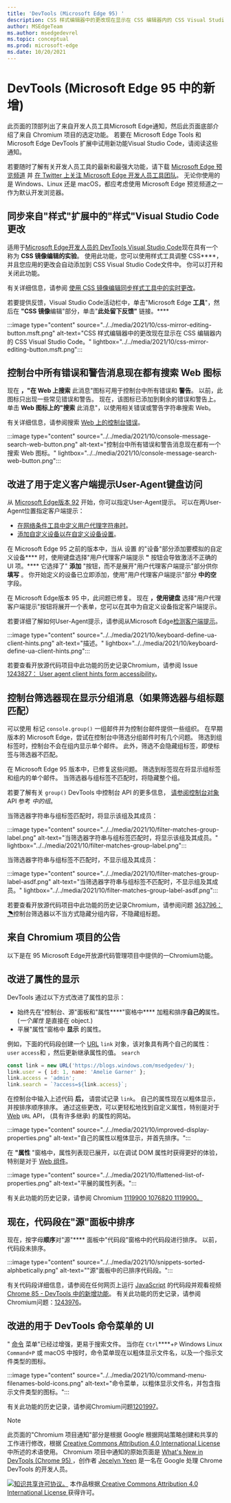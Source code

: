 ```yaml
---
title: 'DevTools (Microsoft Edge 95) '
description: CSS 样式编辑器中的更改现在显示在 CSS 编辑器内的 CSS Visual Studio Code。  所有控制台错误和警告现在都有一个搜索 Web 图标。  改进了用于定义客户端提示User-Agent键盘访问。  改进了对控制台中分组邮件的筛选。
author: MSEdgeTeam
ms.author: msedgedevrel
ms.topic: conceptual
ms.prod: microsoft-edge
ms.date: 10/20/2021
---
```

# <a name="whats-new-in-devtools-microsoft-edge-95"></a>DevTools (Microsoft Edge 95 中的新增) 

此页面的顶部列出了来自开发人员工具Microsoft Edge通知，然后此页面底部介绍了来自 Chromium 项目的选定功能。  若要在 Microsoft Edge Tools 和 Microsoft Edge DevTools 扩展中试用新功能Visual Studio Code，请阅读这些通知。

若要随时了解有关开发人员工具的最新和最强大功能，请下载 [Microsoft Edge 预览频道](https://www.microsoftedgeinsider.com/download) 并 [在 Twitter 上关注 Microsoft Edge 开发人员工具团队](https://twitter.com/EdgeDevTools)。  无论你使用的是 Windows、Linux 还是 macOS，都应考虑使用 Microsoft Edge 预览频道之一作为默认开发浏览器。


<!-- ====================================================================== -->
## <a name="sync-live-changes-from-the-styles-tool-in-the-visual-studio-code-extension"></a>同步来自"样式"扩展中的"样式"Visual Studio Code更改

<!-- Title: CSS Mirror Editing in Visual Studio Code -->
<!-- Subtitle: Changes in the CSS Styles editor now show up in your CSS files inside Visual Studio Code. -->

适用于[Microsoft Edge开发人员的 DevTools Visual Studio Code](https://marketplace.visualstudio.com/items?itemName=ms-edgedevtools.vscode-edge-devtools)现在具有一个称为 **CSS 镜像编辑的实验**。  使用此功能，您可以使用样式工具调整 CSS****，并且您应用的更改会自动添加到 CSS Visual Studio Code文件中。  你可以打开和关闭此功能。

有关详细信息，请参阅 [使用 CSS 镜像编辑同步样式工具中的实时更改](../../../../visual-studio-code/microsoft-edge-devtools-extension.md#syncing-live-changes-from-the-styles-tool-by-using-css-mirror-editing)。

若要提供反馈，Visual Studio Code活动栏中，单击"Microsoft Edge **工具**"，然后在 **"CSS 镜像**编辑"部分，单击"**此处留下反馈"** 链接。****

:::image type="content" source="../../media/2021/10/css-mirror-editing-button.msft.png" alt-text="CSS 样式编辑器中的更改现在显示在 CSS 编辑器内的 CSS Visual Studio Code。" lightbox="../../media/2021/10/css-mirror-editing-button.msft.png":::


<!-- ====================================================================== -->
## <a name="all-error-and-warning-messages-in-the-console-now-have-a-search-web-icon"></a>控制台中所有错误和警告消息现在都有搜索 Web 图标

<!-- Title: All console errors and warnings now have a Search Web icon -->
<!-- Subtitle: You can now search for any of your console errors and warnings right from DevTools. -->

现在 **，"在 Web 上搜索** 此消息"图标可用于控制台中所有错误和 **警告**。  以前，此图标只出现一些常见错误和警告。  现在，该图标已添加到剩余的错误和警告上。  单击 **Web 图标上的"搜索** 此消息"，以使用相关错误或警告字符串搜索 Web。

有关详细信息，请参阅搜索 [Web 上的控制台错误](../09/devtools.md#search-for-console-errors-on-the-web)。

:::image type="content" source="../../media/2021/10/console-message-search-web-button.png" alt-text="控制台中所有错误和警告消息现在都有一个搜索 Web 图标。" lightbox="../../media/2021/10/console-message-search-web-button.png":::


<!-- ====================================================================== -->
## <a name="improved-keyboard-access-for-defining-user-agent-client-hints"></a>改进了用于定义客户端提示User-Agent键盘访问

<!-- Title: Improved keyboard access when navigating to User agent client hints in Settings -->
<!-- Subtitle: When adding a custom device to emulate in DevTools, you can now expand the User agent client hints section more easily. -->

从 [Microsoft Edge版本 92](../05/devtools.md#user-agent-client-hints-for-devices-in-the-network-conditions-tab) 开始，你可以指定User-Agent提示。  可以在两User-Agent位置指定客户端提示：

*  [在网络条件工具中定义用户代理字符串时](../../../device-mode/override-user-agent.md)。
*  [添加自定义设备以在自定义设备设置](../../../device-mode/index.md#add-a-custom-mobile-device)。

在 Microsoft Edge 95 之前的版本中，当从 设置 的"设备"部分添加要模拟的自定义设备**** 时，使用键盘选择"用户代理客户端提示 **"** 按钮会导致激活不正确的 UI 项。****  它选择了" **添加** "按钮，而不是展开"用户代理客户端提示"部分供你 **填写** 。  你开始定义的设备已立即添加，使用"用户代理客户端提示"部分 **中的空** 字段。

在 Microsoft Edge版本 95 中，此问题已修复。  现在 **，使用键盘** 选择"用户代理客户端提示"按钮将展开一个表单，您可以在其中为自定义设备指定客户端提示。

若要详细了解如何User-Agent提示，请参阅从Microsoft Edge[检测客户端提示](../../../../web-platform/user-agent-guidance.md#user-agent-client-hints)。

:::image type="content" source="../../media/2021/10/keyboard-define-ua-client-hints.png" alt-text="描述。" lightbox="../../media/2021/10/keyboard-define-ua-client-hints.png":::

若要查看开放源代码项目中此功能的历史记录Chromium，请参阅 Issue [1243827： User agent client hints form accessibility](https://bugs.chromium.org/p/chromium/issues/detail?id=1243827)。


<!-- ====================================================================== -->
## <a name="console-filters-now-display-grouped-messages-if-the-filter-matches-the-group-title"></a>控制台筛选器现在显示分组消息（如果筛选器与组标题匹配）

<!-- Title: Improved filtering for grouped messages in the Console -->
<!-- Subtitle: Filters in the Console is now more intuitive, displaying grouped messages only when the filter matches the group label. -->

可以使用 标记 `console.group()` 一组邮件并为控制台邮件提供一些组织。  在早期版本的 Microsoft Edge，尝试在控制台中筛选分组邮件时有几个问题。  筛选到组标签时，控制台不会在组内显示单个邮件。  此外，筛选不会隐藏组标签，即使标签与筛选器不匹配。

在 Microsoft Edge 95 版本中，已修复这些问题。  筛选到标签现在将显示组标签和组内的单个邮件。  当筛选器与组标签不匹配时，将隐藏整个组。

若要了解有关 `group()` DevTools 中控制台 API 的更多信息， [请参阅控制台对象](../../../../devtools-guide-chromium/console/api.md#group) API 参考 _中的组_。

当筛选器字符串与组标签匹配时，将显示该组及其成员：

:::image type="content" source="../../media/2021/10/filter-matches-group-label.png" alt-text="当筛选器字符串与组标签匹配时，将显示该组及其成员。" lightbox="../../media/2021/10/filter-matches-group-label.png":::

当筛选器字符串与组标签不匹配时，不显示组及其成员：

:::image type="content" source="../../media/2021/10/filter-matches-group-label-asdf.png" alt-text="当筛选器字符串与组标签不匹配时，不显示组及其成员。" lightbox="../../media/2021/10/filter-matches-group-label-asdf.png":::

若要查看开放源代码项目中此功能的历史记录Chromium，请参阅问题 [363796：☂](https://bugs.chromium.org/p/chromium/issues/detail?id=363796)控制台筛选器以不当方式隐藏分组内容，不隐藏组标题。


<!-- ====================================================================== -->
## <a name="announcements-from-the-chromium-project"></a>来自 Chromium 项目的公告

以下是在 95 Microsoft Edge开放源代码管理项目中提供的一Chromium功能。


<!-- ====================================================================== -->
## <a name="improved-the-display-of-properties"></a>改进了属性的显示

<!-- Chromium What's New entry: [Improved the display of properties](https://developer.chrome.com/blog/new-in-devtools-95/#properties) at _What's New In DevTools (Chrome 95)_. -->

DevTools 通过以下方式改进了属性的显示：
*  始终先在"控制台、源"面板和"属性****"窗格中**** 加粗和排序**自己的**属性。   (_一个属性_ 是直接在 object.) 
*  平展"属性"窗格中 **显示** 的属性。

例如，下面的代码段创建一个 [URL](https://developer.mozilla.org/docs/Web/API/URL) `link` 对象，该对象具有两个自己的属性： `user` `access`和 ，然后更新继承属性的值。 `search`

```javascript
const link = new URL('https://blogs.windows.com/msedgedev/');
link.user = { id: 1, name: 'Amelie Garner' };
link.access = 'admin';
link.search = `?access=${link.access}`;
```

在控制台中输入上述代码 **后，** 请尝试记录 `link`。  自己的属性现在以粗体显示，并按排序顺序排序。  通过这些更改，可以更轻松地找到自定义属性，特别是对于 [Web](https://developer.mozilla.org/en-US/docs/Web/API) `URL` API， (具有许多继承) 的属性的网站。

:::image type="content" source="../../media/2021/10/improved-display-properties.png" alt-text="自己的属性以粗体显示，并首先排序。":::

在 **"属性** "窗格中，属性列表现已展开，以在调试 DOM 属性时获得更好的体验，特别是对于 [Web 组件](https://www.webcomponents.org/introduction)。

:::image type="content" source="../../media/2021/10/flattened-list-of-properties.png" alt-text="平展的属性列表。":::

有关此功能的历史记录，请参阅 Chromium [1119900 1076820 1119900。](https://crbug.com/1119900)[](https://crbug.com/1076820)


<!-- ====================================================================== -->
## <a name="snippets-are-now-sorted-in-the-sources-panel"></a>现在，代码段在"源"面板中排序

<!-- Chromium What's New entry: [Sort snippets in the Sources panel](https://developer.chrome.com/blog/new-in-devtools-95/#snippets) at _What's New In DevTools (Chrome 95)_. -->

现在，按字母**顺序**对"源"**** 面板中"代码段"窗格中的代码段进行排序。  以前，代码段未排序。

:::image type="content" source="../../media/2021/10/snippets-sorted-alphbetically.png" alt-text="&quot;源&quot;面板中的已排序代码段。":::

有关代码段详细信息，请参阅在任何网页上运行 [JavaScript](../../../javascript/snippets.md) 的代码段并观看视频 [Chrome 85 - DevTools 中的新增功能](https://youtu.be/NOal2gTzftI?t=176)。  有关此功能的历史记录，请参阅Chromium问题：[1243976](https://crbug.com/1243976)。


<!-- ====================================================================== -->
## <a name="improved-ui-for-devtools-command-menu"></a>改进的用于 DevTools 命令菜单的 UI

<!-- Chromium What's New entry: [Improved UI for DevTools command menu](https://developer.chrome.com/blog/new-in-devtools-95/#command-menu) at _What's New In DevTools (Chrome 95)_. -->

" [命令](../../../command-menu/index.md) 菜单"已经过增强，更易于搜索文件。  当你在 `Ctrl`****+`P` Windows Linux `Command+P` 或 macOS 中按时，命令菜单现在以粗体显示文件名，以及一个指示文件类型的图标。

:::image type="content" source="../../media/2021/10/command-menu-filenames-bold-icons.png" alt-text="命令菜单，以粗体显示文件名，并包含指示文件类型的图标。":::

有关此功能的历史记录，请参阅Chromium问题[1201997](https://crbug.com/1201997)。 


<!-- ====================================================================== -->
> [!NOTE]
> 此页面的"Chromium 项目通知"部分是根据 Google 根据网站策略创建和共享的工作进行修改，根据 [Creative Commons Attribution 4.0 International License](https://creativecommons.org/licenses/by/4.0)中所述[](https://developers.google.com/terms/site-policies)的术语使用。  Chromium 项目中通知的原始页面是 [What's New in DevTools (Chrome 95) ](https://developer.chrome.com/blog/new-in-devtools-95)，创作者 [Jecelyn Yeen](https://developers.google.com/web/resources/contributors#jecelynyeen) 是一名在 Google 处理 Chrome DevTools 的开发人员。

[![知识共享许可协议。](https://i.creativecommons.org/l/by/4.0/88x31.png)](https://creativecommons.org/licenses/by/4.0)
本作品根据[ Creative Commons Attribution 4.0 International License ](https://creativecommons.org/licenses/by/4.0)获得许可。
